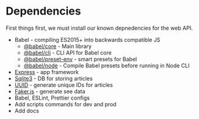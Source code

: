 # Dependencies

First things first, we must install our known depnedencies for the web API.

- Babel - compiling ES2015+ into backwards compatible JS
    - [@babel/core](https://babeljs.io/docs/en/babel-core) - Main library
    - [@babel/cli](https://babeljs.io/docs/en/babel-cli) - CLI API for Babel core
    - [@babel/preset-env](https://babeljs.io/docs/en/babel-preset-env) - smart presets for Babel
    - [@babel/node](https://babeljs.io/docs/en/babel-node.html) - Compile Babel presets before running in Node CLI
- [Express](https://expressjs.com/) - app framework
- [Sqlite3](https://www.npmjs.com/package/sqlite3) - DB for storing articles
- [UUID](https://www.npmjs.com/package/uuid) - generate unique IDs for articles
- [Faker.js](https://www.npmjs.com/package/faker) - generate see data
- Babel, ESLint, Prettier configs
- Add scripts commands for dev and prod
- Add docs
